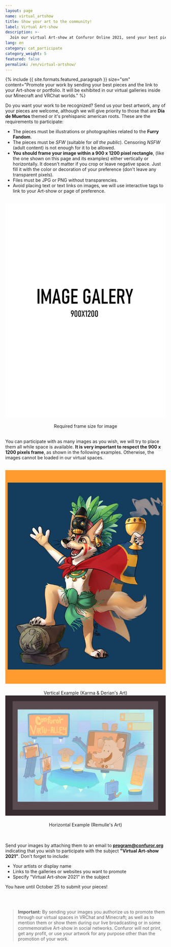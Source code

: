 ```yaml
---
layout: page
name: virtual_artshow
title: Show your art to the community!
label: Virtual Art-show
description: >-
  Join our virtual Art-show at Confuror Online 2021, send your best pieces and let the community know about you
lang: en
category: cat_participate
category_weight: 5
featured: false
permalink: /en/virtual-artshow/
---
```


{%
  include {{ site.formats.featured_paragraph }}
  size="sm"
  content="Promote your work by sending your best pieces and the link to your Art-show or portfolio. It will be exhibited in our virtual galleries inside our Minecraft and VRChat worlds."
%}

Do you want your work to be recognized? Send us your best artwork, any of your pieces are welcome, although we will give priority to those that are **Día de Muertos** themed or it's prehispanic american roots. These are the requirements to participate:

- The pieces must be illustrations or photographies related to the **Furry Fandom**.
- The pieces must be *SFW* (suitable for *all the public*). Censoring *NSFW* (adult content) is not enough for it to be allowed.
- **You should frame your image within a 900 x 1200 pixel rectangle**, (like the one shown on this page and its examples) either vertically or horizontally. It doesn't matter if you crop or leave negative space. Just fill it with the color or decoration of your preference (don't leave any transparent pixels).
- Files must be JPG or PNG without transparencies.
- Avoid placing text or text links on images, we will use interactive tags to link to your Art-show or page of preference.

<br>
<div class="container" style="text-align: center;">
  <img class="img-fluid" src="/assets/images/base_image.jpg" alt="Imagen de 900 x 1200 pixeles">
  <br><br>
  <span>Required frame size for image</span>
</div>
<br>

You can participate with as many images as you wish, we will try to place them all while space is available. **It is very important to respect the 900 x 1200 pixels frame**, as shown in the following examples. Otherwise, the images cannot be loaded in our virtual spaces.

<br>
<div class="container-overflow">
  <div class="row" style="align-items: center;">
    <div class="col-md-5" style="text-align:center;">
      <img src="/assets/images/karmaderian_sample.jpg" class="img-fluid">
      <br><br>
      <span>Vertical Example (Karma & Derian's Art)</span>
    </div>
    <div class="col-md-7" style="text-align:center;">
      <img src="/assets/images/remi_example.jpg" class="img-fluid">
      <br><br>
      <span>Horizontal Example (Remulle's Art)</span>
    </div>
  </div>
</div>
<br><br>

Send your images by attaching them to an email to **program@confuror.org** indicating that you wish to participate with the subject **"Virtual Art-show 2021"**. Don't forget to include:

- Your artists or display name
- Links to the galleries or websites you want to promote
- Specify "Virtual Art-show 2021" in the subject

You have until October 25 to submit your pieces!

<br><br>

> **Important:** By sending your images you authorize us to promote them through our virtual spaces in VRChat and Minecraft; as well as to mention them or show them during our live broadcasting or in some commemorative Art-show in social networks. Confuror will not print, get any profit, or use your artwork for any purpose other than the promotion of your work.